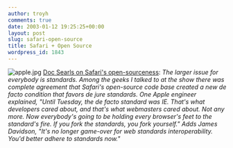 ```yaml
---
author: troyh
comments: true
date: 2003-01-12 19:25:25+00:00
layout: post
slug: safari-open-source
title: Safari + Open Source
wordpress_id: 1843
---
```


![apple.jpg](http://fumweb/MT/archives/apple.jpg)
[Doc Searls on Safari's open-sourceness](http://linuxjournal.com/article.php?sid=6565): _The larger issue for everybody is standards. Among the geeks I talked to at the show there was complete agreement that Safari's open-source code base created a new de facto condition that favors de jure standards. One Apple engineer explained, "Until Tuesday, the de facto standard was IE. That's what developers cared about, and that's what webmasters cared about. Not any more. Now everybody's going to be holding every browser's feet to the standard's fire. If you fork the standards, you fork yourself." Adds James Davidson, "It's no longer game-over for web standards interoperability. You'd better adhere to standards now."_
